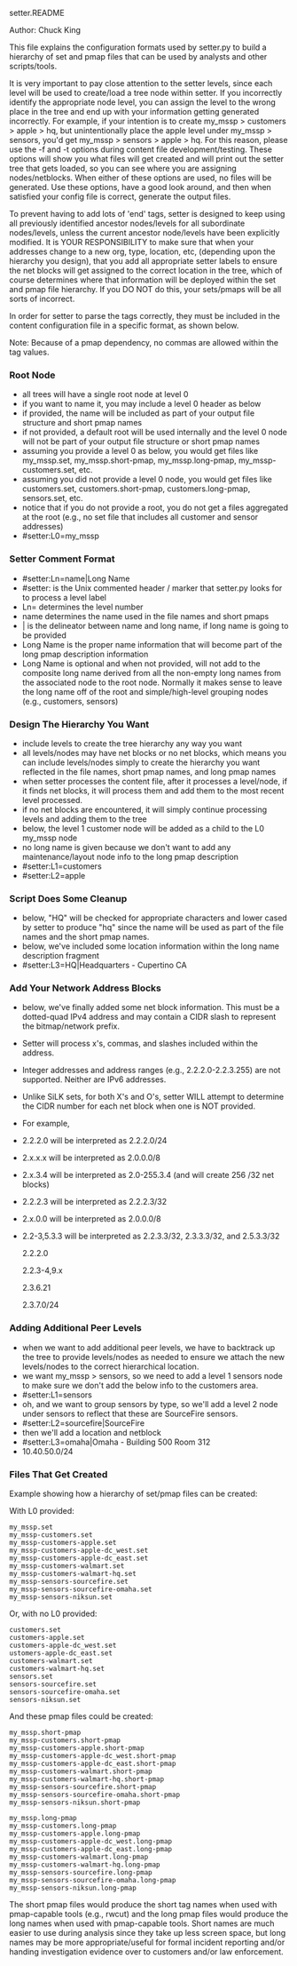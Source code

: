 setter.README

Author: Chuck King

This file explains the configuration formats used by setter.py to build a hierarchy of set and pmap files that can be used by analysts and other scripts/tools.

It is very important to pay close attention to the setter levels, since each level will be used to create/load a tree node within setter.  If you incorrectly identify the appropriate node level, you can assign the level to the wrong place in the tree and end up with your information getting generated incorrectly. For example, if your intention is to create my_mssp > customers > apple > hq, but unintentionally place the apple level under my_mssp > sensors, you'd get my_mssp > sensors > apple > hq. For this reason, please use the -f and -t options during content file development/testing. These options will show you what files will get created and will print out the setter tree that gets loaded, so you can see where you are assigning nodes/netblocks. 
When either of these options are used, no files will be generated. Use these options, have a good look around, and then when satisfied your config file is correct, generate the output files.

To prevent having to add lots of 'end' tags, setter is designed to keep using all previously identified ancestor nodes/levels for all subordinate nodes/levels, unless the current ancestor node/levels have been explicitly modified. It is YOUR RESPONSIBILITY to make sure that when your addresses change to a new org, type, location, etc, (depending upon the hierarchy you design), that you add all appropriate setter labels to ensure the net blocks will get assigned to the correct location in the tree, which of course determines where that information will be deployed within the set and pmap file hierarchy. If you DO NOT do this, your sets/pmaps will be all sorts of incorrect.

In order for setter to parse the tags correctly, they must be included in the content configuration file in a specific format, as shown below.

Note: Because of a pmap dependency, no commas are allowed within the tag values.

### Root Node

- all trees will have a single root node at level 0
- if you want to name it, you may include a level 0 header as below
- if provided, the name will be included as part of your output file structure and short pmap names
- if not provided, a default root will be used internally and the level 0 node will not be part of your output file structure or short pmap names
- assuming you provide a level 0 as below, you would get files like my_mssp.set, my_mssp.short-pmap, my_mssp.long-pmap, my_mssp-customers.set, etc.
- assuming you did not provide a level 0 node, you would get files like customers.set, customers.short-pmap, customers.long-pmap, sensors.set, etc.
- notice that if you do not provide a root, you do not get a files aggregated at the root (e.g., no set file that includes all customer and sensor addresses) 
- #setter:L0=my_mssp

### Setter Comment Format

- #setter:Ln=name|Long Name
- #setter: is the Unix commented header / marker that setter.py looks for to process a level label
- Ln= determines the level number
- name determines the name used in the file names and short pmaps
- | is the delineator between name and long name, if long name is going to be provided
- Long Name is the proper name information that will become part of the long pmap description information
- Long Name is optional and when not provided, will not add to the composite long name derived from all the non-empty long names from the associated node to the root node. Normally it makes sense to leave the long name off of the root and simple/high-level grouping nodes (e.g., customers, sensors)

### Design The Hierarchy You Want

- include levels to create the tree hierarchy any way you want
- all levels/nodes may have net blocks or no net blocks, which means you can include levels/nodes simply to create the hierarchy you want reflected in the file names, short pmap names, and long pmap names
- when setter processes the content file, after it processes a level/node, if it finds net blocks, it will process them and add them to the most recent level processed.
- if no net blocks are encountered, it will simply continue processing levels and adding them to the tree
- below, the level 1 customer node will be added as a child to the L0 my_mssp node
- no long name is given because we don't want to add any maintenance/layout node info to the long pmap description
- #setter:L1=customers
- #setter:L2=apple

### Script Does Some Cleanup

- below, "HQ" will be checked for appropriate characters and lower cased by setter to produce "hq" since the name will be used as part of the file names and the short pmap names.
- below, we've included some location information within the long name description fragment
- #setter:L3=HQ|Headquarters - Cupertino CA

### Add Your Network Address Blocks

- below, we've finally added some net block information. This must be a dotted-quad IPv4 address and may contain a CIDR slash to represent the bitmap/network prefix.
- Setter will process x's, commas, and slashes included within the address. 
- Integer addresses and address ranges (e.g., 2.2.2.0-2.2.3.255) are not supported.  Neither are IPv6 addresses.
- Unlike SiLK sets, for both X's and O's, setter WILL attempt to determine the CIDR number for each net block when one is NOT provided.
- For example,
- 2.2.2.0 will be interpreted as 2.2.2.0/24
- 2.x.x.x will be interpreted as 2.0.0.0/8
- 2.x.3.4 will be interpreted as 2.0-255.3.4 (and will create 256 /32 net blocks)
- 2.2.2.3 will be interpreted as 2.2.2.3/32
- 2.x.0.0 will be interpreted as 2.0.0.0/8
- 2.2-3,5.3.3 will be interpreted as 2.2.3.3/32, 2.3.3.3/32, and 2.5.3.3/32

    2.2.2.0

    2.2.3-4,9.x
    
    2.3.6.21
    
    2.3.7.0/24

### Adding Additional Peer Levels

- when we want to add additional peer levels, we have to backtrack up the tree to provide levels/nodes as needed to ensure we attach the new levels/nodes to the correct hierarchical location.
- we want my_mssp > sensors, so we need to add a level 1 sensors node to make sure we don't add the below info to the customers area.
- #setter:L1=sensors
- oh, and we want to group sensors by type, so we'll add a level 2 node under sensors to reflect that these are SourceFire sensors.
- #setter:L2=sourcefire|SourceFire
- then we'll add a location and netblock
- #setter:L3=omaha|Omaha - Building 500 Room 312
- 10.40.50.0/24

### Files That Get Created

Example showing how a hierarchy of set/pmap files can be created:

With L0 provided:

    my_mssp.set
    my_mssp-customers.set
    my_mssp-customers-apple.set
    my_mssp-customers-apple-dc_west.set
    my_mssp-customers-apple-dc_east.set
    my_mssp-customers-walmart.set
    my_mssp-customers-walmart-hq.set
    my_mssp-sensors-sourcefire.set
    my_mssp-sensors-sourcefire-omaha.set
    my_mssp-sensors-niksun.set

Or, with no L0 provided:

    customers.set
    customers-apple.set
    customers-apple-dc_west.set
    ustomers-apple-dc_east.set
    customers-walmart.set
    customers-walmart-hq.set
    sensors.set
    sensors-sourcefire.set
    sensors-sourcefire-omaha.set
    sensors-niksun.set

And these pmap files could be created:

    my_mssp.short-pmap
    my_mssp-customers.short-pmap
    my_mssp-customers-apple.short-pmap
    my_mssp-customers-apple-dc_west.short-pmap
    my_mssp-customers-apple-dc_east.short-pmap
    my_mssp-customers-walmart.short-pmap
    my_mssp-customers-walmart-hq.short-pmap
    my_mssp-sensors-sourcefire.short-pmap
    my_mssp-sensors-sourcefire-omaha.short-pmap
    my_mssp-sensors-niksun.short-pmap

    my_mssp.long-pmap
    my_mssp-customers.long-pmap
    my_mssp-customers-apple.long-pmap
    my_mssp-customers-apple-dc_west.long-pmap
    my_mssp-customers-apple-dc_east.long-pmap
    my_mssp-customers-walmart.long-pmap
    my_mssp-customers-walmart-hq.long-pmap
    my_mssp-sensors-sourcefire.long-pmap
    my_mssp-sensors-sourcefire-omaha.long-pmap
    my_mssp-sensors-niksun.long-pmap

The short pmap files would produce the short tag names when used with pmap-capable tools (e.g., rwcut) and the long pmap files would produce the long names when used with pmap-capable tools. Short names are much easier to use during analysis since they take up less screen space, but long names may be more appropriate/useful for formal incident reporting and/or handing investigation evidence over to customers and/or law enforcement.

